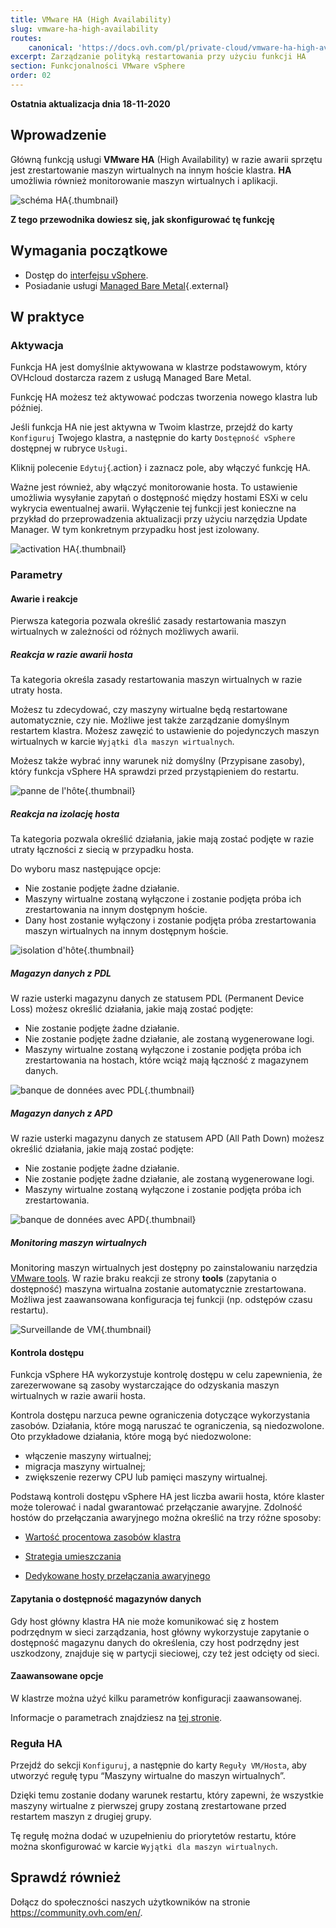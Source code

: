 ```yaml
---
title: VMware HA (High Availability)
slug: vmware-ha-high-availability
routes:
    canonical: 'https://docs.ovh.com/pl/private-cloud/vmware-ha-high-availability/'
excerpt: Zarządzanie polityką restartowania przy użyciu funkcji HA
section: Funkcjonalności VMware vSphere
order: 02
---
```


**Ostatnia aktualizacja dnia 18-11-2020**

## Wprowadzenie

Główną funkcją usługi **VMware HA** (High Availability) w razie awarii sprzętu jest zrestartowanie maszyn wirtualnych na innym hoście klastra. **HA** umożliwia również monitorowanie maszyn wirtualnych i aplikacji.

![schéma HA](images/HA3.png){.thumbnail}

**Z tego przewodnika dowiesz się, jak skonfigurować tę funkcję**

## Wymagania początkowe

- Dostęp do [interfejsu vSphere](../polaczenie-interfejs-vsphere/).
- Posiadanie usługi [Managed Bare Metal](https://www.ovhcloud.com/pl/managed-bare-metal/){.external}

## W praktyce

### Aktywacja

Funkcja HA jest domyślnie aktywowana w klastrze podstawowym, który OVHcloud dostarcza razem z usługą Managed Bare Metal.

Funkcję HA możesz też aktywować podczas tworzenia nowego klastra lub później.

Jeśli funkcja HA nie jest aktywna w Twoim klastrze, przejdź do karty `Konfiguruj` Twojego klastra, a następnie do karty `Dostępność vSphere` dostępnej w rubryce `Usługi`.

Kliknij polecenie `Edytuj`{.action} i zaznacz pole, aby włączyć funkcję HA.

Ważne jest również, aby włączyć monitorowanie hosta. To ustawienie umożliwia wysyłanie zapytań o dostępność między hostami ESXi w celu wykrycia ewentualnej awarii.
Wyłączenie tej funkcji jest konieczne na przykład do przeprowadzenia aktualizacji przy użyciu narzędzia Update Manager. W tym konkretnym przypadku host jest izolowany.

![activation HA](images/HA.png){.thumbnail}


### Parametry

#### Awarie i reakcje

Pierwsza kategoria pozwala określić zasady restartowania maszyn wirtualnych w zależności od różnych możliwych awarii.

##### Reakcja w razie awarii hosta

Ta kategoria określa zasady restartowania maszyn wirtualnych w razie utraty hosta.

Możesz tu zdecydować, czy maszyny wirtualne będą restartowane automatycznie, czy nie.
Możliwe jest także zarządzanie domyślnym restartem klastra. Możesz zawęzić to ustawienie do pojedynczych maszyn wirtualnych w karcie `Wyjątki dla maszyn wirtualnych`.

Możesz także wybrać inny warunek niż domyślny (Przypisane zasoby), który funkcja vSphere HA sprawdzi przed przystąpieniem do restartu.

![panne de l'hôte](images/HAparam1.PNG){.thumbnail}

##### Reakcja na izolację hosta

Ta kategoria pozwala określić działania, jakie mają zostać podjęte w razie utraty łączności z siecią w przypadku hosta.

Do wyboru masz następujące opcje: 

- Nie zostanie podjęte żadne działanie.
- Maszyny wirtualne zostaną wyłączone i zostanie podjęta próba ich zrestartowania na innym dostępnym hoście.
- Dany host zostanie wyłączony i zostanie podjęta próba zrestartowania maszyn wirtualnych na innym dostępnym hoście.

![isolation d'hôte](images/HAparam2.PNG){.thumbnail}

##### Magazyn danych z PDL

W razie usterki magazynu danych ze statusem PDL (Permanent Device Loss) możesz określić działania, jakie mają zostać podjęte:

- Nie zostanie podjęte żadne działanie.
- Nie zostanie podjęte żadne działanie, ale zostaną wygenerowane logi.
- Maszyny wirtualne zostaną wyłączone i zostanie podjęta próba ich zrestartowania na hostach, które wciąż mają łączność z magazynem danych.

![banque de données avec PDL](images/HAparam3.PNG){.thumbnail}

##### Magazyn danych z APD

W razie usterki magazynu danych ze statusem APD (All Path Down) możesz określić działania, jakie mają zostać podjęte:

- Nie zostanie podjęte żadne działanie.
- Nie zostanie podjęte żadne działanie, ale zostaną wygenerowane logi.
- Maszyny wirtualne zostaną wyłączone i zostanie podjęta próba ich zrestartowania.

![banque de données avec APD](images/HAparam4.PNG){.thumbnail}

##### Monitoring maszyn wirtualnych

Monitoring maszyn wirtualnych jest dostępny po zainstalowaniu narzędzia [VMware tools](https://docs.ovh.com/gb/en/managed-bare-metal/install_vmware_tools/).
W razie braku reakcji ze strony **tools** (zapytania o dostępność) maszyna wirtualna zostanie automatycznie zrestartowana. Możliwa jest zaawansowana konfiguracja tej funkcji (np. odstępów czasu restartu).

![Surveillande de VM](images/HAparam5.PNG){.thumbnail}

#### Kontrola dostępu

Funkcja vSphere HA wykorzystuje kontrolę dostępu w celu zapewnienia, że zarezerwowane są zasoby wystarczające do odzyskania maszyn wirtualnych w razie awarii hosta.

Kontrola dostępu narzuca pewne ograniczenia dotyczące wykorzystania zasobów. Działania, które mogą naruszać te ograniczenia, są niedozwolone. Oto przykładowe działania, które mogą być niedozwolone:

- włączenie maszyny wirtualnej;
- migracja maszyny wirtualnej;
- zwiększenie rezerwy CPU lub pamięci maszyny wirtualnej.

Podstawą kontroli dostępu vSphere HA jest liczba awarii hosta, które klaster może tolerować i nadal gwarantować przełączanie awaryjne. Zdolność hostów do przełączania awaryjnego można określić na trzy różne sposoby:

- [Wartość procentowa zasobów klastra](https://docs.vmware.com/en/VMware-vSphere/6.5/com.vmware.vsphere.avail.doc/GUID-FAFEFEFF-56F7-4CDF-A682-FC3C62A29A95.html)

- [Strategia umieszczania](https://docs.vmware.com/en/VMware-vSphere/6.5/com.vmware.vsphere.avail.doc/GUID-85D9737E-769C-40B6-AB73-F58DA1A451F0.html)

- [Dedykowane hosty przełączania awaryjnego](https://docs.vmware.com/en/VMware-vSphere/6.5/com.vmware.vsphere.avail.doc/GUID-C4F5F9EE-4235-4151-BEBE-FCB2A752407B.html)

#### Zapytania o dostępność magazynów danych

Gdy host główny klastra HA nie może komunikować się z hostem podrzędnym w sieci zarządzania, host główny wykorzystuje zapytanie o dostępność magazynu danych do określenia, czy host podrzędny jest uszkodzony, znajduje się w partycji sieciowej, czy też jest odcięty od sieci.

#### Zaawansowane opcje

W klastrze można użyć kilku parametrów konfiguracji zaawansowanej.

Informacje o parametrach znajdziesz na [tej stronie](https://docs.vmware.com/en/VMware-vSphere/6.5/com.vmware.vsphere.avail.doc/GUID-E0161CB5-BD3F-425F-A7E0-BF83B005FECA.html).

### Reguła HA

Przejdź do sekcji `Konfiguruj`, a następnie do karty `Reguły VM/Hosta`, aby utworzyć regułę typu “Maszyny wirtualne do maszyn wirtualnych”.

Dzięki temu zostanie dodany warunek restartu, który zapewni, że wszystkie maszyny wirtualne z pierwszej grupy zostaną zrestartowane przed restartem maszyn z drugiej grupy.

Tę regułę można dodać w uzupełnieniu do priorytetów restartu, które można skonfigurować w karcie `Wyjątki dla maszyn wirtualnych`.

## Sprawdź również

Dołącz do społeczności naszych użytkowników na stronie <https://community.ovh.com/en/>.
